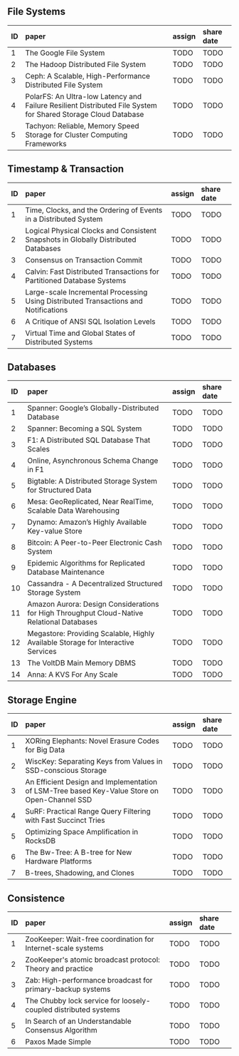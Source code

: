 

## File Systems
|ID|paper|assign|share date|
|:---|:---|:---|:---|
|1| The Google File System|TODO|TODO|
|2| The Hadoop Distributed File System|TODO|TODO|
|3| Ceph: A Scalable, High-Performance Distributed File System|TODO|TODO|
|4| PolarFS: An Ultra-low Latency and Failure Resilient Distributed File System for Shared Storage Cloud Database|TODO|TODO|
|5| Tachyon: Reliable, Memory Speed Storage for Cluster Computing Frameworks|TODO|TODO|

## Timestamp & Transaction
|ID|paper|assign|share date|
|:---|:---|:---|:---|
|1| Time, Clocks, and the Ordering of Events in a Distributed System|TODO|TODO|
|2| Logical Physical Clocks and Consistent Snapshots in Globally Distributed Databases|TODO|TODO|
|3| Consensus on Transaction Commit|TODO|TODO|
|4| Calvin: Fast Distributed Transactions for Partitioned Database Systems|TODO|TODO|
|5| Large-scale Incremental Processing Using Distributed Transactions and Notifications|TODO|TODO|
|6| A Critique of ANSI SQL Isolation Levels|TODO|TODO|
|7| Virtual Time and Global States of Distributed Systems|TODO|TODO|

## Databases
|ID|paper|assign|share date|
|:---|:---|:---|:---|
|1| Spanner: Google’s Globally-Distributed Database|TODO|TODO|
|2| Spanner: Becoming a SQL System|TODO|TODO|
|3| F1: A Distributed SQL Database That Scales|TODO|TODO|
|4| Online, Asynchronous Schema Change in F1|TODO|TODO|
|5| Bigtable: A Distributed Storage System for Structured Data|TODO|TODO|
|6| Mesa: GeoReplicated, Near RealTime, Scalable Data Warehousing|TODO|TODO|
|7| Dynamo: Amazon’s Highly Available Key-value Store|TODO|TODO|
|8| Bitcoin: A Peer-to-Peer Electronic Cash System|TODO|TODO|
|9| Epidemic Algorithms for Replicated Database Maintenance|TODO|TODO|
|10| Cassandra - A Decentralized Structured Storage System|TODO|TODO|
|11| Amazon Aurora: Design Considerations for High Throughput Cloud-Native Relational Databases|TODO|TODO|
|12| Megastore: Providing Scalable, Highly Available Storage for Interactive Services|TODO|TODO|
|13| The VoltDB Main Memory DBMS|TODO|TODO|
|14| Anna: A KVS For Any Scale|TODO|TODO|

## Storage Engine
|ID|paper|assign|share date|
|:---|:---|:---|:---|
|1| XORing Elephants: Novel Erasure Codes for Big Data|TODO|TODO|
|2| WiscKey: Separating Keys from Values in SSD-conscious Storage|TODO|TODO|
|3| An Efficient Design and Implementation of LSM-Tree based Key-Value Store on Open-Channel SSD|TODO|TODO|
|4| SuRF: Practical Range Query Filtering with Fast Succinct Tries|TODO|TODO|
|5| Optimizing Space Amplification in RocksDB|TODO|TODO|
|6| The Bw-Tree: A B-tree for New Hardware Platforms|TODO|TODO|
|7| B-trees, Shadowing, and Clones|TODO|TODO|

## Consistence
|ID|paper|assign|share date|
|:---|:---|:---|:---|
|1| ZooKeeper: Wait-free coordination for Internet-scale systems|TODO|TODO|
|2| ZooKeeper's atomic broadcast protocol: Theory and practice|TODO|TODO|
|3| Zab: High-performance broadcast for primary-backup systems|TODO|TODO|
|4| The Chubby lock service for loosely-coupled distributed systems|TODO|TODO|
|5| In Search of an Understandable Consensus Algorithm|TODO|TODO|
|6| Paxos Made Simple|TODO|TODO|
